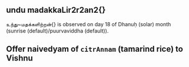 ## undu madakkaLir2r2an2{}

உந்து~மதக்களிற்றன்{} is observed on day 18 of Dhanuḥ (solar) month (sunrise (default)/puurvaviddha (default)).

Offer naivedyam of `citrAnnam` (tamarind rice) to Vishnu
---
